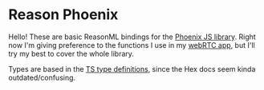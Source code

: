 # Reason Phoenix

Hello! These are basic ReasonML bindings for the [Phoenix JS library](https://hexdocs.pm/phoenix/js/). Right now I'm giving preference to the functions I use in my [webRTC app](https://github.com/celsobonutti/elm-webrtc/), but I'll try my best to cover the whole library.

Types are based in the [TS type definitions](https://github.com/DefinitelyTyped/DefinitelyTyped/blob/master/types/phoenix/index.d.ts), since the Hex docs seem kinda outdated/confusing.
